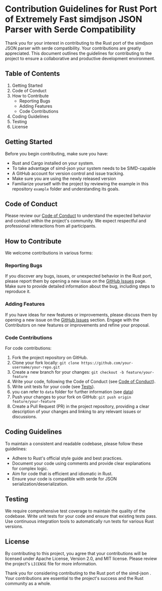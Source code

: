 # Contribution Guidelines for Rust Port of Extremely Fast simdjson JSON Parser with Serde Compatibility

Thank you for your interest in contributing to the Rust port of the simdjson JSON parser with serde compatibility. Your contributions are greatly appreciated. This document outlines the guidelines for contributing to the project to ensure a collaborative and productive development environment.

## Table of Contents

1. Getting Started
2. Code of Conduct
3. How to Contribute
    - Reporting Bugs
    - Adding Features
    - Code Contributions
4. Coding Guidelines
5. Testing
6. License

## Getting Started

Before you begin contributing, make sure you have:

- Rust and Cargo installed on your system.
- To take advantage of simd-json your system needs to be SIMD-capable
- A GitHub account for version control and issue tracking.
- Make sure you are using the newly released version
- Familiarize yourself with the project by reviewing the example in this repository `example` folder and understanding its goals.

## Code of Conduct

Please review our [Code of Conduct](CODE_OF_CONDUCT.md) to understand the expected behavior and conduct within the project's community. We expect respectful and professional interactions from all participants.

## How to Contribute

We welcome contributions in various forms:

### Reporting Bugs

If you discover any bugs, issues, or unexpected behavior in the Rust port, please report them by opening a new issue on the [GitHub Issues](https://github.com/simd-lite/simd-json/issues) page. Make sure to provide detailed information about the bug, including steps to reproduce it.

### Adding Features

If you have ideas for new features or improvements, please discuss them by opening a new issue on the [GitHub Issues](https://github.com/simd-lite/simd-json/issues) section. Engage with the Contributors on new features or improvements and refine your proposal.

### Code Contributions

For code contributions:

1. Fork the project repository on GitHub.
2. Clone your fork locally: `git clone https://github.com/your-username/your-repo.git`
3. Create a new branch for your changes: `git checkout -b feature/your-feature`
4. Write your code, following the Code of Conduct (see [Code of Conduct](#CODE_OF_CONDUCT.md)).
5. Write unit tests for your code (see [Tests](#tests)).
6. you can refer to `data` folder for further information (see [data](#data)) 
7. Push your changes to your fork on GitHub: `git push origin feature/your-feature`
8. Create a Pull Request (PR) in the project repository, providing a clear description of your changes and linking to any relevant issues or discussions.

## Coding Guidelines

To maintain a consistent and readable codebase, please follow these guidelines:

- Adhere to Rust's official style guide and best practices.
- Document your code using comments and provide clear explanations for complex logic.
- Aim for code that is efficient and idiomatic in Rust.
- Ensure your code is compatible with serde for JSON serialization/deserialization.

## Testing

We require comprehensive test coverage to maintain the quality of the codebase. Write unit tests for your code and ensure that existing tests pass. Use continuous integration tools to automatically run tests for various Rust versions.

## License

By contributing to this project, you agree that your contributions will be licensed under Apache License, Version 2.0, and MIT license. Please review the project's `LICENSE` file for more information.

Thank you for considering contributing to the Rust port of the simd-json . Your contributions are essential to the project's success and the Rust community as a whole.
